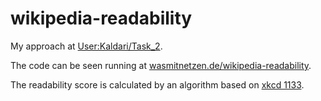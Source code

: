 # wikipedia-readability
My approach at [User:Kaldari/Task_2](https://www.mediawiki.org/wiki/User:Kaldari/Task_2).

The code can be seen running at [wasmitnetzen.de/wikipedia-readability](https://wasmitnetzen.de/wikipedia-readability/index.php).

The readability score is calculated by an algorithm based on [xkcd 1133](https://xkcd.com/1133/).
